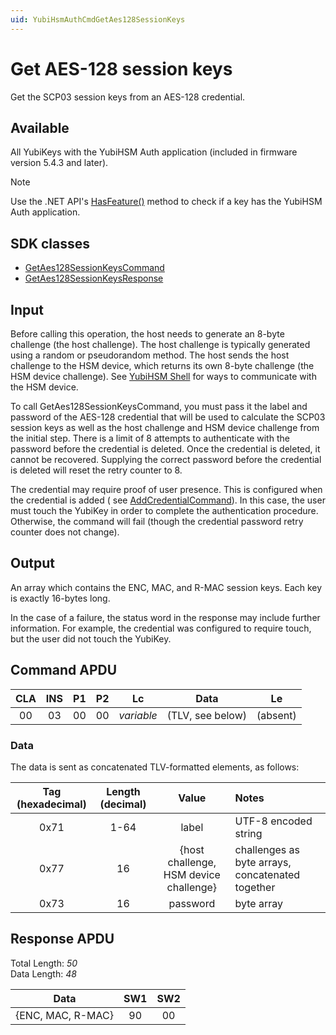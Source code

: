 ```yaml
---
uid: YubiHsmAuthCmdGetAes128SessionKeys
---
```


<!-- Copyright 2022 Yubico AB

Licensed under the Apache License, Version 2.0 (the "License");
you may not use this file except in compliance with the License.
You may obtain a copy of the License at

    http://www.apache.org/licenses/LICENSE-2.0

Unless required by applicable law or agreed to in writing, software
distributed under the License is distributed on an "AS IS" BASIS,
WITHOUT WARRANTIES OR CONDITIONS OF ANY KIND, either express or implied.
See the License for the specific language governing permissions and
limitations under the License. -->

# Get AES-128 session keys

Get the SCP03 session keys from an AES-128 credential.

## Available

All YubiKeys with the YubiHSM Auth application (included in firmware version 5.4.3 and later).
> [!NOTE]
> Use the .NET
> API's [HasFeature()](xref:Yubico.YubiKey.YubiKeyFeatureExtensions.HasFeature%28Yubico.YubiKey.IYubiKeyDevice%2CYubico.YubiKey.YubiKeyFeature%29)
> method to check if a key has the YubiHSM Auth application.

## SDK classes

* [GetAes128SessionKeysCommand](xref:Yubico.YubiKey.YubiHsmAuth.Commands.GetAes128SessionKeysCommand)
* [GetAes128SessionKeysResponse](xref:Yubico.YubiKey.YubiHsmAuth.Commands.GetAes128SessionKeysResponse)

## Input

Before calling this operation, the host needs to generate an 8-byte challenge (the host challenge). The host challenge
is typically generated using a random or pseudorandom method. The host sends the host challenge to the HSM device, which
returns its own 8-byte challenge (the HSM device challenge).
See [YubiHSM Shell](https://developers.yubico.com/yubihsm-shell/) for ways to communicate with the HSM device.

To call GetAes128SessionKeysCommand, you must pass it the label and password of the AES-128 credential that will be used
to calculate the SCP03 session keys as well as the host challenge and HSM device challenge from the initial step. There
is a limit of 8 attempts to authenticate with the password before the credential is deleted. Once the credential is
deleted, it cannot be recovered. Supplying the correct password before the credential is deleted will reset the retry
counter to 8.

The credential may require proof of user presence. This is configured when the credential is added (
see [AddCredentialCommand](xref:YubiHsmAuthCmdAddCredential)). In this case, the user must touch the YubiKey in order to
complete the authentication procedure. Otherwise, the command will fail (though the credential password retry counter
does not change).

## Output

An array which contains the ENC, MAC, and R-MAC session keys. Each key is exactly 16-bytes long.

In the case of a failure, the status word in the response may include further information. For example, the credential
was configured to require touch, but the user did not touch the YubiKey.

## Command APDU

| CLA | INS | P1 | P2 |     Lc     |       Data       |    Le    |
|:---:|:---:|:--:|:--:|:----------:|:----------------:|:--------:|
| 00  | 03  | 00 | 00 | *variable* | (TLV, see below) | (absent) |

### Data

The data is sent as concatenated TLV-formatted elements, as follows:

| Tag (hexadecimal) | Length (decimal) |                 Value                  | Notes                                            |
|:-----------------:|:----------------:|:--------------------------------------:|:-------------------------------------------------|
|       0x71        |       1-64       |                 label                  | UTF-8 encoded string                             |
|       0x77        |        16        | {host challenge, HSM device challenge} | challenges as byte arrays, concatenated together |
|       0x73        |        16        |                password                | byte array                                       |

## Response APDU

Total Length: *50*\
Data Length: *48*

|       Data        | SW1 | SW2 |
|:-----------------:|:---:|:---:|
| {ENC, MAC, R-MAC} | 90  | 00  |